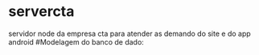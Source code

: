 # servercta
servidor node da empresa cta para atender as demando do site e do app android
#Modelagem do banco de dado:
